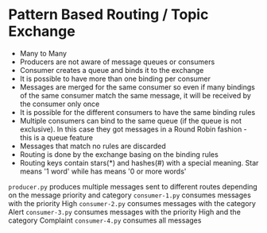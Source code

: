 # Pattern Based Routing / Topic Exchange

* Many to Many
* Producers are not aware of message queues or consumers 
* Consumer creates a queue and binds it to the exchange
* It is possible to have more than one binding per consumer
* Messages are merged for the same consumer so even if many bindings of the same consumer match the same message, it will be received by the consumer only once
* It is possible for the different consumers to have the same binding rules
* Multiple consumers can bind to the same queue (if the queue is not exclusive). In this case they got messages in a Round Robin fashion - this is a queue feature 
* Messages that match no rules are discarded
* Routing is done by the exchange basing on the binding rules 
* Routing keys contain stars(*) and hashes(#) with a special meaning. Star means '1 word' while has means '0 or more words'  

`producer.py` produces multiple messages sent to different routes depending on the message priority and category
`consumer-1.py` consumes messages with the priority High
`consumer-2.py` consumes messages with the category Alert
`consumer-3.py` consumes messages with the priority High and the category Complaint
`consumer-4.py` consumes all messages

